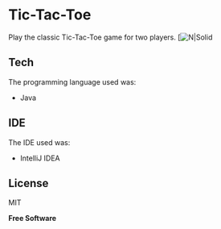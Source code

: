 # Tic-Tac-Toe
Play the classic Tic-Tac-Toe game for two players.
[![N|Solid](https://cdn3.iconfinder.com/data/icons/game-play/512/gaming-game-play-multimedia-console-14-512.png)

## Tech
The programming language used was:
- Java

## IDE

The IDE used was:
- IntelliJ IDEA

## License
MIT

**Free Software**
